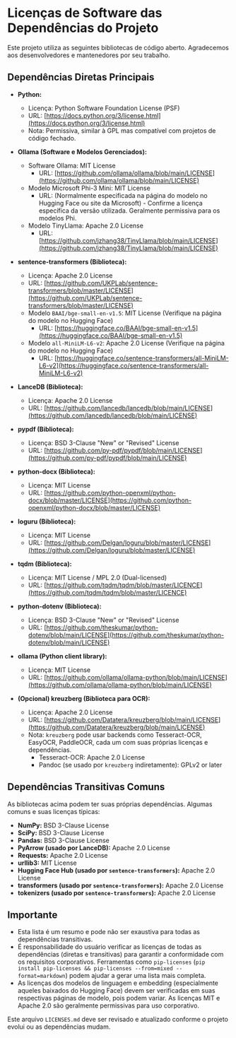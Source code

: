 # Licenças de Software das Dependências do Projeto

Este projeto utiliza as seguintes bibliotecas de código aberto. Agradecemos aos desenvolvedores e mantenedores por seu trabalho.

## Dependências Diretas Principais

* **Python:**
    * Licença: Python Software Foundation License (PSF)
    * URL: [https://docs.python.org/3/license.html](https://docs.python.org/3/license.html)
    * Nota: Permissiva, similar à GPL mas compatível com projetos de código fechado.

* **Ollama (Software e Modelos Gerenciados):**
    * Software Ollama: MIT License
        * URL: [https://github.com/ollama/ollama/blob/main/LICENSE](https://github.com/ollama/ollama/blob/main/LICENSE)
    * Modelo Microsoft Phi-3 Mini: MIT License
        * URL: (Normalmente especificada na página do modelo no Hugging Face ou site da Microsoft) - Confirme a licença específica da versão utilizada. Geralmente permissiva para os modelos Phi.
    * Modelo TinyLlama: Apache 2.0 License
        * URL: [https://github.com/jzhang38/TinyLlama/blob/main/LICENSE](https://github.com/jzhang38/TinyLlama/blob/main/LICENSE)

* **sentence-transformers (Biblioteca):**
    * Licença: Apache 2.0 License
    * URL: [https://github.com/UKPLab/sentence-transformers/blob/master/LICENSE](https://github.com/UKPLab/sentence-transformers/blob/master/LICENSE)
    * Modelo `BAAI/bge-small-en-v1.5`: MIT License (Verifique na página do modelo no Hugging Face)
        * URL: [https://huggingface.co/BAAI/bge-small-en-v1.5](https://huggingface.co/BAAI/bge-small-en-v1.5)
    * Modelo `all-MiniLM-L6-v2`: Apache 2.0 License (Verifique na página do modelo no Hugging Face)
        * URL: [https://huggingface.co/sentence-transformers/all-MiniLM-L6-v2](https://huggingface.co/sentence-transformers/all-MiniLM-L6-v2)

* **LanceDB (Biblioteca):**
    * Licença: Apache 2.0 License
    * URL: [https://github.com/lancedb/lancedb/blob/main/LICENSE](https://github.com/lancedb/lancedb/blob/main/LICENSE)

* **pypdf (Biblioteca):**
    * Licença: BSD 3-Clause "New" or "Revised" License
    * URL: [https://github.com/py-pdf/pypdf/blob/main/LICENSE](https://github.com/py-pdf/pypdf/blob/main/LICENSE)

* **python-docx (Biblioteca):**
    * Licença: MIT License
    * URL: [https://github.com/python-openxml/python-docx/blob/master/LICENSE](https://github.com/python-openxml/python-docx/blob/master/LICENSE)

* **loguru (Biblioteca):**
    * Licença: MIT License
    * URL: [https://github.com/Delgan/loguru/blob/master/LICENSE](https://github.com/Delgan/loguru/blob/master/LICENSE)

* **tqdm (Biblioteca):**
    * Licença: MIT License / MPL 2.0 (Dual-licensed)
    * URL: [https://github.com/tqdm/tqdm/blob/master/LICENCE](https://github.com/tqdm/tqdm/blob/master/LICENCE)

* **python-dotenv (Biblioteca):**
    * Licença: BSD 3-Clause "New" or "Revised" License
    * URL: [https://github.com/theskumar/python-dotenv/blob/main/LICENSE](https://github.com/theskumar/python-dotenv/blob/main/LICENSE)

* **ollama (Python client library):**
    * Licença: MIT License
    * URL: [https://github.com/ollama/ollama-python/blob/main/LICENSE](https://github.com/ollama/ollama-python/blob/main/LICENSE)


* **(Opcional) kreuzberg (Biblioteca para OCR):**
    * Licença: Apache 2.0 License
    * URL: [https://github.com/Datatera/kreuzberg/blob/main/LICENSE](https://github.com/Datatera/kreuzberg/blob/main/LICENSE)
    * Nota: `kreuzberg` pode usar backends como Tesseract-OCR, EasyOCR, PaddleOCR, cada um com suas próprias licenças e dependências.
        * Tesseract-OCR: Apache 2.0 License
        * Pandoc (se usado por `kreuzberg` indiretamente): GPLv2 or later

## Dependências Transitivas Comuns

As bibliotecas acima podem ter suas próprias dependências. Algumas comuns e suas licenças típicas:

* **NumPy:** BSD 3-Clause License
* **SciPy:** BSD 3-Clause License
* **Pandas:** BSD 3-Clause License
* **PyArrow (usado por LanceDB):** Apache 2.0 License
* **Requests:** Apache 2.0 License
* **urllib3:** MIT License
* **Hugging Face Hub (usado por `sentence-transformers`):** Apache 2.0 License
* **transformers (usado por `sentence-transformers`):** Apache 2.0 License
* **tokenizers (usado por `sentence-transformers`):** Apache 2.0 License

## Importante

* Esta lista é um resumo e pode não ser exaustiva para todas as dependências transitivas.
* É responsabilidade do usuário verificar as licenças de todas as dependências (diretas e transitivas) para garantir a conformidade com os requisitos corporativos. Ferramentas como `pip-licenses` (`pip install pip-licenses && pip-licenses --from=mixed --format=markdown`) podem ajudar a gerar uma lista mais completa.
* As licenças dos modelos de linguagem e embedding (especialmente aqueles baixados do Hugging Face) devem ser verificadas em suas respectivas páginas de modelo, pois podem variar. As licenças MIT e Apache 2.0 são geralmente permissivas para uso corporativo.

Este arquivo `LICENSES.md` deve ser revisado e atualizado conforme o projeto evolui ou as dependências mudam.